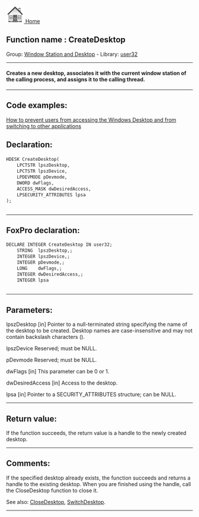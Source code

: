 [<img src="../../images/home.png"> Home ](https://github.com/VFPX/Win32API)  

## Function name : CreateDesktop
Group: [Window Station and Desktop](../../functions_group.md#Window_Station_and_Desktop)  -  Library: [user32](../../Libraries.md#user32)  
***  


#### Creates a new desktop, associates it with the current window station of the calling process, and assigns it to the calling thread.
***  


## Code examples:
[How to prevent users from accessing the Windows Desktop and from switching to other applications](../../samples/sample_492.md)  

## Declaration:
```foxpro  
HDESK CreateDesktop(
	LPCTSTR lpszDesktop,
	LPCTSTR lpszDevice,
	LPDEVMODE pDevmode,
	DWORD dwFlags,
	ACCESS_MASK dwDesiredAccess,
	LPSECURITY_ATTRIBUTES lpsa
);
  
```  
***  


## FoxPro declaration:
```foxpro  
DECLARE INTEGER CreateDesktop IN user32;
	STRING  lpszDesktop,;
	INTEGER lpszDevice,;
	INTEGER pDevmode,;
	LONG    dwFlags,;
	INTEGER dwDesiredAccess,;
	INTEGER lpsa
  
```  
***  


## Parameters:
lpszDesktop 
[in] Pointer to a null-terminated string specifying the name of the desktop to be created. Desktop names are case-insensitive and may not contain backslash characters (\). 

lpszDevice 
Reserved; must be NULL. 

pDevmode 
Reserved; must be NULL. 

dwFlags 
[in] This parameter can be 0 or 1.

dwDesiredAccess 
[in] Access to the desktop.

lpsa 
[in] Pointer to a SECURITY_ATTRIBUTES structure; can be NULL.  
***  


## Return value:
If the function succeeds, the return value is a handle to the newly created desktop.  
***  


## Comments:
If the specified desktop already exists, the function succeeds and returns a handle to the existing desktop. When you are finished using the handle, call the CloseDesktop function to close it.  
  
See also: [CloseDesktop](../user32/CloseDesktop.md), [SwitchDesktop](../user32/SwitchDesktop.md).  
  
***  

